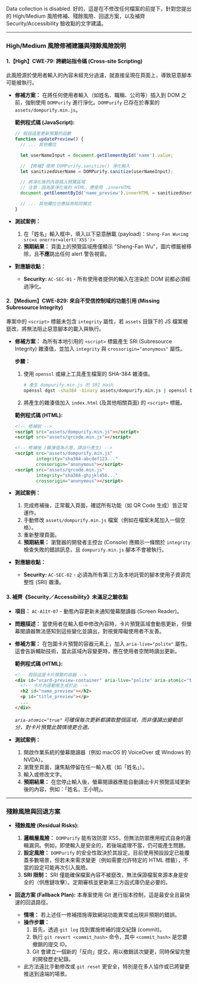 Data collection is disabled.
好的，這是在不修改任何檔案的前提下，針對您提出的 High/Medium 風險修補、殘餘風險、回退方案，以及補齊 Security/Accessibility 驗收點的文字建議。

---

### **High/Medium 風險修補建議與殘餘風險說明**

#### **1.【High】CWE-79: 跨網站指令碼 (Cross-site Scripting)**

此風險源於使用者輸入的內容未經充分過濾，就直接呈現在頁面上，導致惡意腳本可能被執行。

*   **修補方案：**
    在將任何使用者輸入（如姓名、職稱、公司等）插入到 DOM 之前，強制使用 `DOMPurify` 進行淨化。`DOMPurify` 已存在於專案的 `assets/dompurify.min.js`。

    **範例程式碼 (JavaScript):**
    ```javascript
    // 假設這是更新預覽的函數
    function updatePreview() {
      // ... 其他欄位

      let userNameInput = document.getElementById('name').value;

      // 【修補】使用 DOMPurify.sanitize() 淨化輸入
      let sanitizedUserName = DOMPurify.sanitize(userNameInput);

      // 將淨化後的內容插入預覽區域
      // 注意：因為是淨化後的 HTML，應使用 .innerHTML
      document.getElementById('name_preview').innerHTML = sanitizedUserName;

      // ... 其他欄位也應採用相同模式
    }
    ```

*   **測試案例：**
    1.  在「姓名」輸入框中，填入以下惡意酬載 (payload)：`Sheng-Fan Wu<img src=x onerror=alert('XSS')>`
    2.  **預期結果：** 頁面上的預覽區域應僅顯示 "Sheng-Fan Wu"，圖片標籤被移除，且**不應**跳出任何 alert 警告視窗。

*   **對應驗收點：**
    *   **Security:** `AC-SEC-01` - 所有使用者提供的輸入在渲染於 DOM 前都必須經過淨化。

#### **2.【Medium】CWE-829: 來自不受信控制域的功能引用 (Missing Subresource Integrity)**

專案中的 `<script>` 標籤未包含 `integrity` 屬性，若 `assets` 目錄下的 JS 檔案被竄改，將無法阻止惡意腳本的載入與執行。

*   **修補方案：**
    為所有本地引用的 `<script>` 標籤產生 SRI (Subresource Integrity) 雜湊值，並加入 `integrity` 與 `crossorigin="anonymous"` 屬性。

    **步驟：**
    1.  使用 `openssl` 或線上工具產生檔案的 SHA-384 雜湊值。
        ```bash
        # 產生 dompurify.min.js 的 SRI Hash
        openssl dgst -sha384 -binary assets/dompurify.min.js | openssl base64 -A
        ```
    2.  將產生的雜湊值加入 `index.html` (及其他相關頁面) 的 `<script>` 標籤。

    **範例程式碼 (HTML):**
    ```html
    <!-- 修補前 -->
    <script src="assets/dompurify.min.js"></script>
    <script src="assets/qrcode.min.js"></script>

    <!-- 修補後 (雜湊值為示意，請自行產生) -->
    <script src="assets/dompurify.min.js"
            integrity="sha384-abcdef123..."
            crossorigin="anonymous"></script>
    <script src="assets/qrcode.min.js"
            integrity="sha384-ghijkl456..."
            crossorigin="anonymous"></script>
    ```

*   **測試案例：**
    1.  完成修補後，正常載入頁面，確認所有功能（如 QR Code 生成）皆正常運作。
    2.  手動修改 `assets/dompurify.min.js` 檔案（例如在檔案末尾加入一個空格）。
    3.  重新整理頁面。
    4.  **預期結果：** 瀏覽器的開發者主控台 (Console) 應顯示一條關於 `integrity` 檢查失敗的錯誤訊息，且 `dompurify.min.js` 腳本不會被執行。

*   **對應驗收點：**
    *   **Security:** `AC-SEC-02` - 必須為所有第三方及本地託管的腳本使用子資源完整性 (SRI) 雜湊。

#### **3. 補齊《Security／Accessibility》未滿足之驗收點**

*   **項目：** `AC-A11Y-07` - 動態內容更新未通知螢幕閱讀器 (Screen Reader)。
*   **問題描述：** 當使用者在輸入框中修改內容時，卡片預覽區域會動態更新，但螢幕閱讀器無法感知到這些變化並讀出，對視覺障礙使用者不友善。
*   **修補方案：**
    在包圍卡片預覽的容器元素上，加入 `aria-live="polite"` 屬性。這會告訴輔助技術，當此區域內容變更時，應在使用者空閒時讀出更新。

    **範例程式碼 (HTML):**
    ```html
    <!-- 假設這是卡片預覽的容器 -->
    <div id="vcard-preview-container" aria-live="polite" aria-atomic="true">
      <!-- 卡片內容動態生成於此 -->
      <h2 id="name_preview"></h2>
      <p id="title_preview"></p>
      ...
    </div>
    ```
    *`aria-atomic="true"` 可確保每次更新都讀取整個區域，而非僅讀出變動部分，對卡片預覽此類情境更合適。*

*   **測試案例：**
    1.  開啟作業系統的螢幕閱讀器（例如 macOS 的 VoiceOver 或 Windows 的 NVDA）。
    2.  瀏覽至頁面，讓焦點停留在任一輸入框（如「姓名」）。
    3.  輸入或修改文字。
    4.  **預期結果：** 在您停止輸入後，螢幕閱讀器應能自動讀出卡片預覽區域更新後的內容，例如：「姓名，王小明」。

---

### **殘餘風險與回退方案**

*   **殘餘風險 (Residual Risks):**
    1.  **邏輯層風險：** `DOMPurify` 能有效防禦 XSS，但無法防禦應用程式自身的邏輯漏洞。例如，即使輸入是安全的，若後端處理不當，仍可能產生問題。
    2.  **設定風險：** `DOMPurify` 的安全性取決於其設定。目前使用預設設定已能覆蓋多數場景，但若未來需求變更（例如需要允許特定的 HTML 標籤），不當的設定可能再次引入風險。
    3.  **SRI 限制：** SRI 僅能確保檔案內容不被竄改，無法保證檔案來源本身是安全的（供應鏈攻擊）。定期審核並更新第三方函式庫仍是必要的。

*   **回退方案 (Fallback Plan):**
    本專案使用 Git 進行版本控制，這是最安全且最快速的回退路徑。
    *   **情境：** 若上述任一修補措施導致網站功能異常或出現非預期的錯誤。
    *   **操作步驟：**
        1.  首先，透過 `git log` 找到實施修補的提交紀錄 (commit)。
        2.  執行 `git revert <commit_hash>` 命令，其中 `<commit_hash>` 是您要撤銷的提交 ID。
        3.  Git 會建立一個新的「反向」提交，用以撤銷該次變更，同時保留完整的開發歷史紀錄。
    *   此方法遠比手動修改或 `git reset` 更安全，特別是在多人協作或已將變更推送到遠端的場景。
